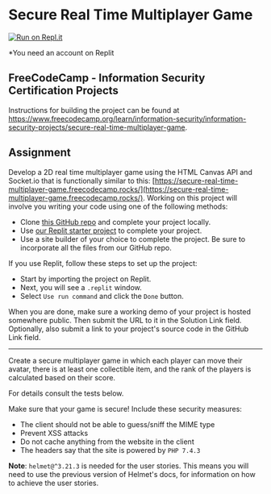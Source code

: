 # Secure Real Time Multiplayer Game

[![Run on Repl.it](https://replit.com/badge/github/The-Aldi-Tri/secure-real-time-multiplayer-game)](https://replit.com/new/github/The-Aldi-Tri/secure-real-time-multiplayer-game)

*You need an account on Replit


## FreeCodeCamp - Information Security Certification Projects

Instructions for building the project can be found at https://www.freecodecamp.org/learn/information-security/information-security-projects/secure-real-time-multiplayer-game.


## Assignment

Develop a 2D real time multiplayer game using the HTML Canvas API and Socket.io that is functionally similar to this: [https://secure-real-time-multiplayer-game.freecodecamp.rocks/](https://secure-real-time-multiplayer-game.freecodecamp.rocks/). Working on this project will involve you writing your code using one of the following methods:

*   Clone [this GitHub repo](https://github.com/freeCodeCamp/boilerplate-project-secure-real-time-multiplayer-game/) and complete your project locally.
*   Use [our Replit starter project](https://replit.com/github/freeCodeCamp/boilerplate-project-secure-real-time-multiplayer-game) to complete your project.
*   Use a site builder of your choice to complete the project. Be sure to incorporate all the files from our GitHub repo.

If you use Replit, follow these steps to set up the project:

*   Start by importing the project on Replit.
*   Next, you will see a `.replit` window.
*   Select `Use run command` and click the `Done` button.

When you are done, make sure a working demo of your project is hosted somewhere public. Then submit the URL to it in the Solution Link field. Optionally, also submit a link to your project's source code in the GitHub Link field.

---

Create a secure multiplayer game in which each player can move their avatar, there is at least one collectible item, and the rank of the players is calculated based on their score.

For details consult the tests below.

Make sure that your game is secure! Include these security measures:

*   The client should not be able to guess/sniff the MIME type
*   Prevent XSS attacks
*   Do not cache anything from the website in the client
*   The headers say that the site is powered by `PHP 7.4.3`

**Note**: `helmet@^3.21.3` is needed for the user stories. This means you will need to use the previous version of Helmet's docs, for information on how to achieve the user stories.
